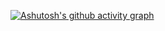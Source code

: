 





[![Ashutosh's github activity graph](https://github-readme-activity-graph.vercel.app/graph?username=bruci87&bg_color=000000&color=FF0000&line=07e9a5&point=0a855c&area=true&hide_border=true)](https://github.com/ashutosh00710/github-readme-activity-graph)



